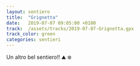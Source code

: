 ```yaml
---
layout: sentiero
title:  "Grignetta"
date:   2019-07-07 09:05:00 +0100
track:  /assets/tracks/2019-07-07-Grignetta.gpx
track_color: green
categories: sentieri
---
```


Un altro bel sentiero!! :mountain: :snowflake: